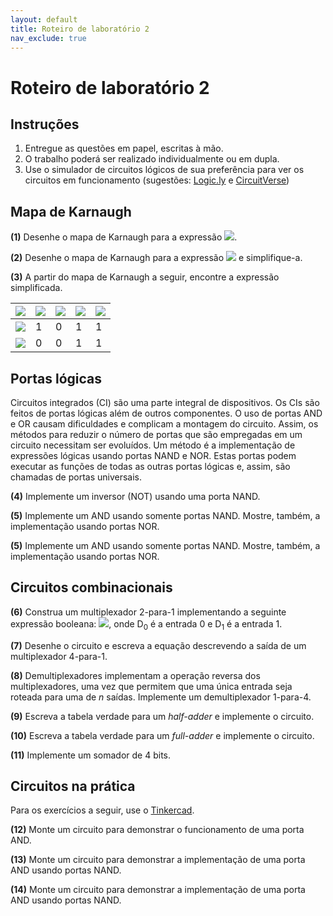 ```yaml
---
layout: default
title: Roteiro de laboratório 2
nav_exclude: true
---
```


# Roteiro de laboratório 2

## Instruções

1. Entregue as questões em papel, escritas à mão. 
2. O trabalho poderá ser realizado individualmente ou em dupla.
3. Use o simulador de circuitos lógicos de sua preferência para ver os circuitos em funcionamento (sugestões: [Logic.ly](https://logic.ly/demo/) e [CircuitVerse](https://circuitverse.org/simulator))

## Mapa de Karnaugh

**(1)** Desenhe o mapa de Karnaugh para a expressão <img src="https://latex.codecogs.com/svg.image?Z = \overline{A} . B . \overline{C} + A.C"/>.

**(2)** Desenhe o mapa de Karnaugh para a expressão <img src="https://latex.codecogs.com/svg.image?Z = \overline{A} . \overline{B} . \overline{C} + A . \overline{B} . \overline{C}"/> e simplifique-a.

**(3)** A partir do mapa de Karnaugh a seguir, encontre a expressão simplificada.

| <img src="https://latex.codecogs.com/svg.image?Z"/> | <img src="https://latex.codecogs.com/svg.image?\overline{A}.\overline{B}"/> | <img src="https://latex.codecogs.com/svg.image?\overline{A}B"/> | <img src="https://latex.codecogs.com/svg.image?AB"/> | <img src="https://latex.codecogs.com/svg.image?A\overline{B}"/> |
|--|--|--|--|--|
| <img src="https://latex.codecogs.com/svg.image?\overline{C}"/> | 1 | 0 | 1 | 1 |
| <img src="https://latex.codecogs.com/svg.image?C"/> | 0 | 0 | 1 | 1 |

## Portas lógicas

Circuitos integrados (CI) são uma parte integral de dispositivos. Os CIs são feitos de portas lógicas além de outros componentes. O uso de portas AND e OR causam dificuldades e complicam a montagem do circuito. Assim, os métodos para reduzir o número de portas que são empregadas em um circuito necessitam ser evoluídos. Um método é a implementação de expressões lógicas usando portas NAND e NOR. Estas portas podem executar as funções de todas as outras portas lógicas e, assim, são chamadas de portas universais.

**(4)** Implemente um inversor (NOT) usando uma porta NAND.

**(5)** Implemente um AND usando somente portas NAND. Mostre, também, a implementação usando portas NOR.

**(5)** Implemente um AND usando somente portas NAND. Mostre, também, a implementação usando portas NOR.

## Circuitos combinacionais

**(6)** Construa um multiplexador 2-para-1 implementando a seguinte expressão booleana: <img src="https://latex.codecogs.com/svg.image?Z=\overline{A}.D_0+A.D_1"/>, onde D<sub>0</sub> é a entrada 0 e D<sub>1</sub> é a entrada 1.

**(7)** Desenhe o circuito e escreva a equação descrevendo a saída de um multiplexador 4-para-1.

**(8)** Demultiplexadores implementam a operação reversa dos multiplexadores, uma vez que permitem que uma única entrada seja roteada para uma de *n* saídas. Implemente um demultiplexador 1-para-4.

**(9)** Escreva a tabela verdade para um *half-adder* e implemente o circuito.

**(10)** Escreva a tabela verdade para um *full-adder* e implemente o circuito.

**(11)** Implemente um somador de 4 bits.

## Circuitos na prática

Para os exercícios a seguir, use o [Tinkercad](https://www.tinkercad.com/).

**(12)** Monte um circuito para demonstrar o funcionamento de uma porta AND.

**(13)** Monte um circuito para demonstrar a implementação de uma porta AND usando portas NAND.

**(14)** Monte um circuito para demonstrar a implementação de uma porta AND usando portas NAND.